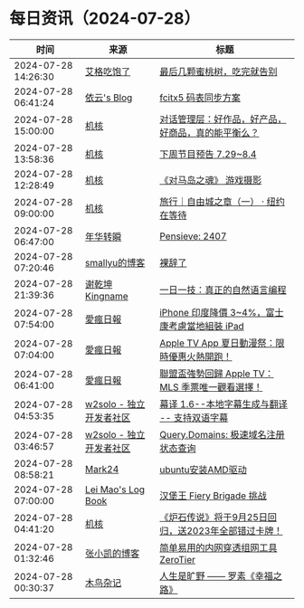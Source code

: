 ﻿# 每日资讯（2024-07-28）

|时间|来源|标题|
|---|---|---|
|2024-07-28 14:26:30|[艾格吃饱了](https://feedpress.me/wx-aigechibaole)|[最后几颗蜜桃树，吃完就告别](http://mp.weixin.qq.com/s?__biz=MjM5NTYxODQyMA%3D%3D&mid=2653456639&idx=1&sn=03fbcdff43eea9168acfc1bc088e5b2a)|
|2024-07-28 06:41:24|[依云's Blog](https://blog.lilydjwg.me/feed)|[fcitx5 码表同步方案](https://blog.lilydjwg.me/posts/216861.html)|
|2024-07-28 15:00:00|[机核](https://www.gcores.com/rss)|[对话管理层：好作品，好产品，好商品，真的能平衡么？](https://www.gcores.com/radios/185735)|
|2024-07-28 13:58:36|[机核](https://www.gcores.com/rss)|[下周节目预告 7.29~8.4](https://www.gcores.com/articles/185796)|
|2024-07-28 12:28:49|[机核](https://www.gcores.com/rss)|[《对马岛之魂》 游戏摄影](https://www.gcores.com/articles/185780)|
|2024-07-28 09:00:00|[机核](https://www.gcores.com/rss)|[旅行｜自由城之章（一） · 纽约在等待](https://www.gcores.com/articles/185667)|
|2024-07-28 06:47:00|[年华转瞬](https://blog.xiaket.org/feed.xml)|[Pensieve: 2407](https://xiaket.github.io/2024/pensieve-2407.html)|
|2024-07-28 07:20:46|[smallyu的博客](https://smallyu.net/atom.xml)|[裸辞了](https://smallyu.net/2024/07/28/%E8%A3%B8%E8%BE%9E%E4%BA%86/)|
|2024-07-28 21:39:36|[谢乾坤 Kingname](http://www.kingname.info/atom.xml)|[一日一技：真正的自然语言编程](https://www.kingname.info/2024/07/28/nature-crawl/)|
|2024-07-28 07:54:00|[愛瘋日報](http://www.iphonetaiwan.org/feeds/posts/default)|[iPhone 印度降價 3~4%，富士康考慮當地組裝 iPad](https://www.iphonetaiwan.org/2024/07/india-iphone-price-drop-foxconn-assemble-ipad.html)|
|2024-07-28 07:04:00|[愛瘋日報](http://www.iphonetaiwan.org/feeds/posts/default)|[Apple TV App 夏日動漫祭：限時優惠火熱開跑！](https://www.iphonetaiwan.org/2024/07/summer-anime-festival-2024.html)|
|2024-07-28 06:41:00|[愛瘋日報](http://www.iphonetaiwan.org/feeds/posts/default)|[聯盟盃強勢回歸 Apple TV：MLS 季票唯一觀看選擇！](https://www.iphonetaiwan.org/2024/07/leagues-cup-2024-apple-tv-mls.html)|
|2024-07-28 04:53:35|[w2solo - 独立开发者社区](https://w2solo.com/topics/feed)|[幕译 1.6--本地字幕生成与翻译 -- 支持双语字幕](https://w2solo.com/topics/4857)|
|2024-07-28 03:46:57|[w2solo - 独立开发者社区](https://w2solo.com/topics/feed)|[Query.Domains: 极速域名注册状态查询](https://w2solo.com/topics/4856)|
|2024-07-28 08:58:21|[Mark24](https://mark24code.github.io/feed.xml)|[ubuntu安装AMD驱动](https://mark24code.github.io/ubuntu/linux/amd/2024/07/28/ubuntu%E5%AE%89%E8%A3%85AMD%E9%A9%B1%E5%8A%A8.html)|
|2024-07-28 07:00:00|[Lei Mao's Log Book](https://leimao.github.io/atom.xml)|[汉堡王 Fiery Brigade 挑战](https://leimao.github.io/essay/2024-Burger-King-Fiery-Brigade-Challenge/)|
|2024-07-28 04:41:20|[机核](https://www.gcores.com/rss)|[《炉石传说》将于9月25日回归，送2023年全部错过卡牌！](https://www.gcores.com/articles/185787)|
|2024-07-28 01:32:46|[张小凯的博客](https://jasonkayzk.github.io/atom.xml)|[简单易用的内网穿透组网工具ZeroTier](https://jasonkayzk.github.io/2024/07/28/%E7%AE%80%E5%8D%95%E6%98%93%E7%94%A8%E7%9A%84%E5%86%85%E7%BD%91%E7%A9%BF%E9%80%8F%E7%BB%84%E7%BD%91%E5%B7%A5%E5%85%B7ZeroTier/)|
|2024-07-28 00:30:37|[木鸟杂记](https://www.qtmuniao.com/atom.xml)|[人生是旷野 —— 罗素《幸福之路》](https://www.qtmuniao.com/2024/07/28/listening-conquest-of-happiness/)|
